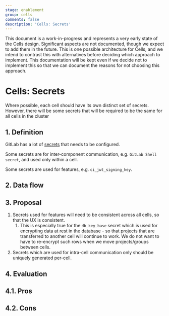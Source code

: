 ```yaml
---
stage: enablement
group: cells
comments: false
description: 'Cells: Secrets'
---
```


This document is a work-in-progress and represents a very early state of the
Cells design. Significant aspects are not documented, though we expect to add
them in the future. This is one possible architecture for Cells, and we intend to
contrast this with alternatives before deciding which approach to implement.
This documentation will be kept even if we decide not to implement this so that
we can document the reasons for not choosing this approach.

# Cells: Secrets

Where possible, each cell should have its own distinct set of secrets.
However, there will be some secrets that will be required to be the same for all
cells in the cluster

## 1. Definition

GitLab has a lot of
[secrets](https://docs.gitlab.com/charts/installation/secrets.html) that needs
to be configured.

Some secrets are for inter-component communication, e.g. `GitLab Shell secret`,
and used only within a cell.

Some secrets are used for features, e.g. `ci_jwt_signing_key`.

## 2. Data flow

## 3. Proposal

1. Secrets used for features will need to be consistent across all cells, so that the UX is consistent.
    1. This is especially true for the `db_key_base` secret which is used for
       encrypting data at rest in the database - so that projects that are
       transferred to another cell will continue to work. We do not want to have
       to re-encrypt such rows when we move projects/groups between cells.
1. Secrets which are used for intra-cell communication only should be uniquely generated
   per-cell.

## 4. Evaluation

## 4.1. Pros

## 4.2. Cons
